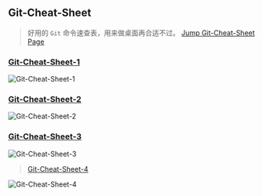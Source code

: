 ## Git-Cheat-Sheet

> 好用的 `Git` 命令速查表，用来做桌面再合适不过。
> [Jump Git-Cheat-Sheet Page](https://shfshanyue.github.io/cheat-sheets/git)

### [Git-Cheat-Sheet-1](http://pdl69gzvn.bkt.clouddn.com/Git-Cheat-Sheet-1.jpg)

![Git-Cheat-Sheet-1](http://pdl69gzvn.bkt.clouddn.com/Git-Cheat-Sheet-1.jpg)

### [Git-Cheat-Sheet-2](http://pdl69gzvn.bkt.clouddn.com/Git-Cheat-Sheet-2.png)

![Git-Cheat-Sheet-2](http://pdl69gzvn.bkt.clouddn.com/Git-Cheat-Sheet-2.png)


### [Git-Cheat-Sheet-3](http://pdl69gzvn.bkt.clouddn.com/Git-Cheat-Sheet-3.jpg)

![Git-Cheat-Sheet-3](http://pdl69gzvn.bkt.clouddn.com/Git-Cheat-Sheet-3.jpg)

> [Git-Cheat-Sheet-4](http://pdl69gzvn.bkt.clouddn.com/Git-Cheat-Sheet-4.jpg)

![Git-Cheat-Sheet-4](http://pdl69gzvn.bkt.clouddn.com/Git-Cheat-Sheet-4.jpg)

